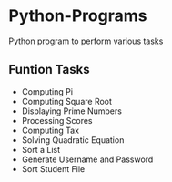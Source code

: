 # Python-Programs
Python program to perform various tasks

## Funtion Tasks
* Computing Pi
* Computing Square Root
* Displaying Prime Numbers
* Processing  Scores
* Computing  Tax
* Solving  Quadratic Equation
* Sort a List
* Generate Username and Password
* Sort Student File
